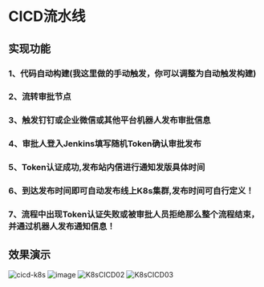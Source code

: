 # CICD流水线

## 实现功能
### 1、代码自动构建(我这里做的手动触发，你可以调整为自动触发构建)
### 2、流转审批节点
### 3、触发钉钉或企业微信或其他平台机器人发布审批信息
### 4、审批人登入Jenkins填写随机Token确认审批发布
### 5、Token认证成功,发布站内信进行通知发版具体时间
### 6、到达发布时间即可自动发布线上K8s集群,发布时间可自行定义！
### 7、流程中出现Token认证失败或被审批人员拒绝那么整个流程结束，并通过机器人发布通知信息！

## 效果演示
![cicd-k8s](https://user-images.githubusercontent.com/42825450/193210978-66a1d7e1-dd51-4830-ac2a-df716f0d469d.gif)
![image](https://user-images.githubusercontent.com/42825450/193211194-1c5b47a1-c696-4521-97f0-0b59e24e49bb.png)
![K8sCICD02](https://user-images.githubusercontent.com/42825450/157219665-6f7f1f2c-a28b-4dac-8f08-872e6ba25fe8.jpg)
![K8sCICD03](https://user-images.githubusercontent.com/42825450/157219670-0fe36987-c7a3-4efd-98c1-82276e03356f.jpg)
